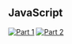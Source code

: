 ## JavaScript
[![Part 1](https://img.shields.io/badge/Part%201-10.910ms-informational)](https://adventofcode.com/2022/)
[![Part 2](https://img.shields.io/badge/Part%202-0.024ms-informational)](https://adventofcode.com/2022/)